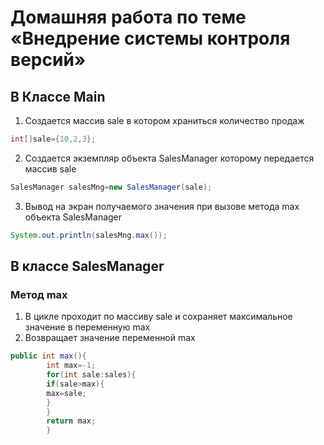 # Домашняя работа по теме «Внедрение системы контроля версий»

## В Классе Main

1. Создается массив sale в котором храниться количество продаж

```java
int[]sale={10,2,3};
```

2. Создается экземпляр объекта SalesManager которому передается массив sale

```java
SalesManager salesMng=new SalesManager(sale);
```

3. Вывод на экран получаемого значения при вызове метода max объекта SalesManager

```java
System.out.println(salesMng.max());
```

## В классе SalesManager

### Метод max

1. В цикле проходит по массиву sale и сохраняет максимальное значение в переменную max
2. Возвращает значение переменной max

```java
public int max(){
        int max=-1;
        for(int sale:sales){
        if(sale>max){
        max=sale;
        }
        }
        return max;
        }
```
